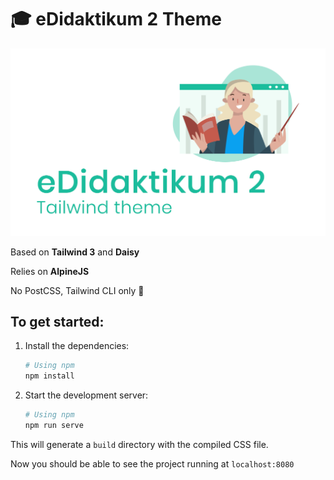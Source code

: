 # 🎓 eDidaktikum 2 Theme

![preview](https://github.com/centre-for-educational-technology/eDidaktikum-2-Theme/raw/master/preview.png)

Based on **Tailwind 3** and **Daisy**

Relies on **AlpineJS**

No PostCSS, Tailwind CLI only 🙌

## To get started:

1. Install the dependencies:

   ```bash
   # Using npm
   npm install
   ```

2. Start the development server:

   ```bash
   # Using npm
   npm run serve
   ```

This will generate a `build` directory with the compiled CSS file.

Now you should be able to see the project running at `localhost:8080`
